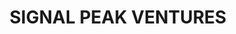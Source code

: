 ---
layout: firm_page
title: "SIGNAL PEAK VENTURES"
id: "spv.com"
permalink: "/signalpeakventuresspv.com/"
website: "https://www.spv.com"
offices: "Salt Lake City (United States)"
investment_stages: "Seed, Series A"
portfolio_companies: ""
portfolio_link: "https://www.spv.com/companies"
investment_markets: "Technology"
founded_year: "2000"
description: "Signal Peak is a Salt Lake City based venture capital firm investing in early-stage technology companies across the United States. We help passionate entrepreneurs build leading companies with enduring value."
linkedin: "https://www.linkedin.com/company/signal-peak-ventures/"
twitter: "https://twitter.com/Signal_Peak"
instagram: ""
team_page: "https://www.spv.com/team"
investor_type: "Venture Capital"
crunchbase: "https://www.crunchbase.com/organization/signal-peak-ventures"
pitchbook: ""

# SEO Optimization
meta_title: "SIGNAL PEAK VENTURES - VC Firm - projectstartups.com"
meta_description: "SIGNAL PEAK VENTURES, Signal Peak is a Salt Lake City based venture capital firm investing in early-stage technology companies across the United States. We help passionate ..."
meta_keywords: "SIGNAL PEAK VENTURES, Technology, VC firm, venture capital, startup investor, projectstartups.com"
canonical_url: "https://vc.projectstartups.com/signalpeakventuresspv.com/"
---